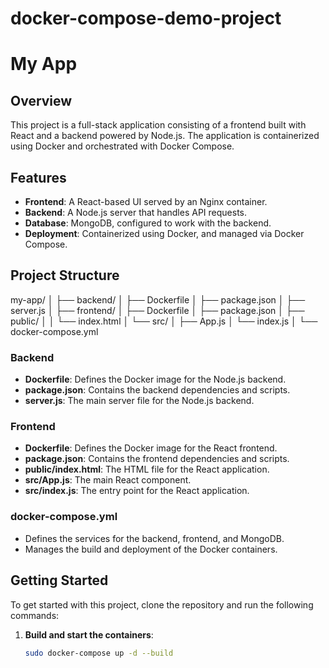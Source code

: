# docker-compose-demo-project
# My App

## Overview

This project is a full-stack application consisting of a frontend built with React and a backend powered by Node.js. The application is containerized using Docker and orchestrated with Docker Compose. 

## Features

- **Frontend**: A React-based UI served by an Nginx container.
- **Backend**: A Node.js server that handles API requests.
- **Database**: MongoDB, configured to work with the backend.
- **Deployment**: Containerized using Docker, and managed via Docker Compose.

## Project Structure
my-app/
│
├── backend/
│ ├── Dockerfile
│ ├── package.json
│ ├── server.js
│
├── frontend/
│ ├── Dockerfile
│ ├── package.json
│ ├── public/
│ │ └── index.html
│ └── src/
│ ├── App.js
│ └── index.js
│
└── docker-compose.yml



### Backend

- **Dockerfile**: Defines the Docker image for the Node.js backend.
- **package.json**: Contains the backend dependencies and scripts.
- **server.js**: The main server file for the Node.js backend.

### Frontend

- **Dockerfile**: Defines the Docker image for the React frontend.
- **package.json**: Contains the frontend dependencies and scripts.
- **public/index.html**: The HTML file for the React application.
- **src/App.js**: The main React component.
- **src/index.js**: The entry point for the React application.

### docker-compose.yml

- Defines the services for the backend, frontend, and MongoDB.
- Manages the build and deployment of the Docker containers.

## Getting Started

To get started with this project, clone the repository and run the following commands:

1. **Build and start the containers**:

   ```bash
   sudo docker-compose up -d --build

